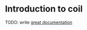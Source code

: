 # Introduction to coil

TODO: write [great documentation](http://jacobian.org/writing/what-to-write/)
